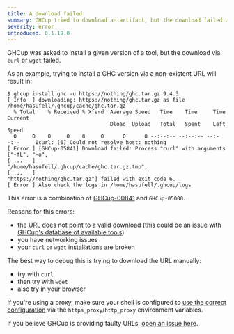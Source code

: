 ```yaml
---
title: A download failed
summary: GHCup tried to download an artifact, but the download failed with a subprocess exiting prematurely
severity: error
introduced: 0.1.19.0
---
```


GHCup was asked to install a given version of a tool, but the download via `curl` or `wget` failed.

As an example, trying to install a GHC version via a non-existent URL will result in:
```
$ ghcup install ghc -u https://nothing/ghc.tar.gz 9.4.3
[ Info  ] downloading: https://nothing/ghc.tar.gz as file /home/hasufell/.ghcup/cache/ghc.tar.gz
  % Total    % Received % Xferd  Average Speed   Time    Time     Time  Current
                                 Dload  Upload   Total   Spent    Left  Speed
  0     0    0     0    0     0      0      0 --:--:-- --:--:-- --:--:--     0curl: (6) Could not resolve host: nothing
[ Error ] [GHCup-05841] Download failed: Process "curl" with arguments ["-fL", "-o",
[ ...   ]                                                 "/home/hasufell/.ghcup/cache/ghc.tar.gz.tmp",
[ ...   ]                                                 "https://nothing/ghc.tar.gz"] failed with exit code 6.
[ Error ] Also check the logs in /home/hasufell/.ghcup/logs
```

This error is a combination of [GHCup-00841](https://errors.haskell.org/messages/GHCup-00841/index.html) and `GHCup-05000`.

Reasons for this errors:

* the URL does not point to a valid download (this could be an issue with [GHCup's database of available tools](https://github.com/haskell/ghcup-metadata))
* you have networking issues
* your `curl` or `wget` installations are broken

The best way to debug this is trying to download the URL manually:

* try with `curl`
* then try with `wget`
* also try in your browser

If you're using a proxy, make sure your shell is configured to [use the correct configuration](https://docs.cloudfoundry.org/cf-cli/http-proxy.html#:~:text=The%20https_proxy%20environment%20variable%20holds,depends%20on%20your%20operating%20system.)
via the `https_proxy`/`http_proxy` environment variables.

If you believe GHCup is providing faulty URLs, [open an issue here](https://github.com/haskell/ghcup-metadata/issues).

